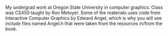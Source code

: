 My undergrad work at Oregon State University in computer graphics. Class was CS450 taught by Ron Metoyer. Some of the materials uses code from Interactive Computer Graphics by Edward Angel, which is why you will see include files named Angel.h that were taken from the resources in/from the book.